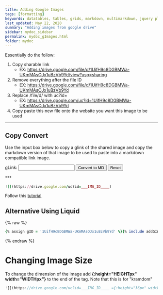 ```yaml
---
title: Adding Google Images
tags: [formatting]
keywords: datatables, tables, grids, markdown, multimarkdown, jquery plugins
last_updated: May 22, 2020
summary: "Adding images from google drive"
sidebar: mydoc_sidebar
permalink: mydoc_gImages.html
folder: mydoc
---
```


Essentially do the follow:

1. Copy sharable link
	- EX: https://drive.google.com/file/d/1UifH9c8DGBMWa-UKmMAsOJx1uBzVb9Yd/view?usp=sharing
2. Remove everything after the file ID
	- EX: https://drive.google.com/file/d/1UifH9c8DGBMWa-UKmMAsOJx1uBzVb9Yd
3. Replace /file/d/ with uc?id=
	- EX: https://drive.google.com/uc?id=1UifH9c8DGBMWa-UKmMAsOJx1uBzVb9Yd
4. Copy paste this new file onto the website you want this image to be used

***
## Copy Convert
Use the input box below to copy a glink of the shared image and copy the markdown version of that image to be used to paste into a markdown compatible link image.
<form id='myForm' action="/action_page.php">
  <label for="gLink">gLink: </label>
  <input type="text" id="gLink" name="gLink"> <button onclick="myFunction()">Convert to MD</button>  
  <input type="reset" value="Reset">
</form>
***

<script>
function myFunction() {
	var glinkString;
  	glinkString = document.getElementById("myForm").elements[0].value;
  	var newglinkString = glinkString.replace('open?id=','uc?id=');
  	newglinkString = '![](' + newglinkString + ')'  	
  	document.getElementById("myForm").elements[0].value = newglinkString


  	var copyText = document.getElementById("gLink");
  	copyText.select();
	copyText.setSelectionRange(0, 99999)
	document.execCommand("copy");	
}
</script>

```ruby
![](https://drive.google.com/uc?id=___IMG_ID____)
```
Follow this [tutorial](https://www.google.ca/search?q=embed+an+image+on+google+drive&oq=embed+an+image+&aqs=chrome.3.69i57j0l2j69i59j0l2.4687j1j7&sourceid=chrome&ie=UTF-8#kpvalbx=1)

## Alternative Using Liquid

{% raw %}
```ruby
{% assign gID = '1UifH9c8DGBMWa-UKmMAsOJx1uBzVb9Yd' %}{% include addGImg %}
```
{% endraw %}

# Changing Image Size
To change the dimension of the image add **{:height="HEIGHTpx" width="WIDTHpx"}** to the end of the tag.  Note that this is for "kramdom"

```javascript
![](https://drive.google.com/uc?id=___IMG_ID____ ={:height="36px" width="36px"})
```

